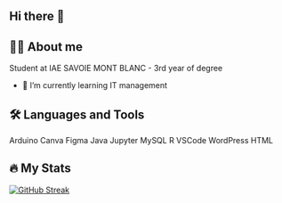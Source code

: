 ## Hi there 👋


## 👩‍💻 About me
Student at IAE SAVOIE MONT BLANC - 3rd year of degree

- 🌱 I’m currently learning IT management

## 🛠️ Languages and Tools
Arduino  Canva  Figma  Java  Jupyter  MySQL  R  VSCode  WordPress  HTML

## 🔥 My Stats
[![GitHub Streak](https://streak-stats.demolab.com/?user=katiagdf)](https://git.io/streak-stats)
